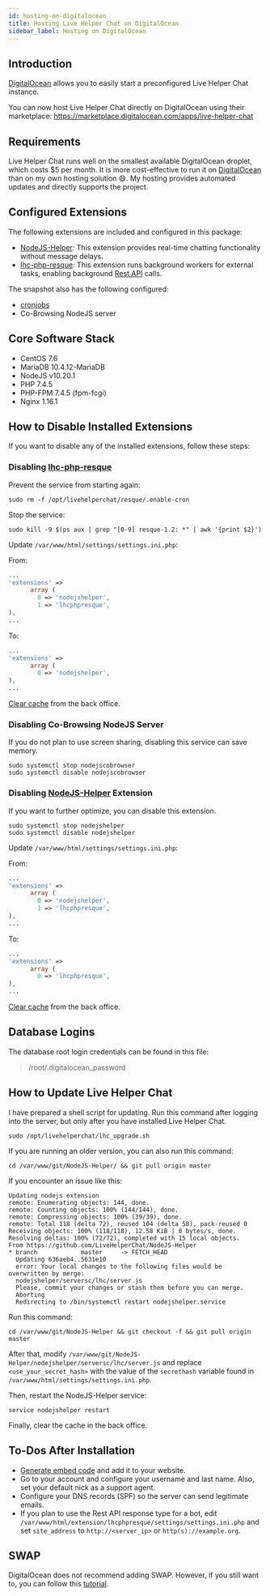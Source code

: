 ```yaml
---
id: hosting-on-digitalocean
title: Hosting Live Helper Chat on DigitalOcean
sidebar_label: Hosting on DigitalOcean
---
```


## Introduction

[DigitalOcean](https://m.do.co/c/09c74421e3c2) allows you to easily start a preconfigured Live Helper Chat instance.

You can now host Live Helper Chat directly on DigitalOcean using their marketplace: https://marketplace.digitalocean.com/apps/live-helper-chat

## Requirements

Live Helper Chat runs well on the smallest available DigitalOcean droplet, which costs $5 per month. It is more cost-effective to run it on [DigitalOcean](https://m.do.co/c/09c74421e3c2) than on my own hosting solution :smile:. My hosting provides automated updates and directly supports the project.

## Configured Extensions

The following extensions are included and configured in this package:

*   [NodeJS-Helper](https://github.com/LiveHelperChat/NodeJS-Helper): This extension provides real-time chatting functionality without message delays.
*   [lhc-php-resque](https://github.com/LiveHelperChat/lhc-php-resque): This extension runs background workers for external tasks, enabling background [Rest API](../bot/rest-api.md) calls.

The snapshot also has the following configured:

*   [cronjobs](cronjob.md)
*   Co-Browsing NodeJS server

## Core Software Stack

*   CentOS 7.6
*   MariaDB 10.4.12-MariaDB
*   NodeJS v10.20.1
*   PHP 7.4.5
*   PHP-FPM 7.4.5 (fpm-fcgi)
*   Nginx 1.16.1

## How to Disable Installed Extensions

If you want to disable any of the installed extensions, follow these steps:

### Disabling [lhc-php-resque](https://github.com/LiveHelperChat/lhc-php-resque)

Prevent the service from starting again:

```shell script
sudo rm -f /opt/livehelperchat/resque/.enable-cron
```

Stop the service:

```shell script
sudo kill -9 $(ps aux | grep "[0-9] resque-1.2: *" | awk '{print $2}')
```

Update `/var/www/html/settings/settings.ini.php`:

From:

```php
...
'extensions' => 
      array (
        0 => 'nodejshelper',
        1 => 'lhcphpresque',
),
...
```

To:

```php
...
'extensions' => 
      array (
        0 => 'nodejshelper',
),
...
```

[Clear cache](../system/clearing-cache.md) from the back office.

### Disabling Co-Browsing NodeJS Server

If you do not plan to use screen sharing, disabling this service can save memory.

```shell script
sudo systemctl stop nodejscobrowser
sudo systemctl disable nodejscobrowser
```

### Disabling [NodeJS-Helper](https://github.com/LiveHelperChat/NodeJS-Helper) Extension

If you want to further optimize, you can disable this extension.

```shell script
sudo systemctl stop nodejshelper
sudo systemctl disable nodejshelper
```

Update `/var/www/html/settings/settings.ini.php`:

From:

```php
...
'extensions' => 
      array (
        0 => 'nodejshelper',
        1 => 'lhcphpresque',
),
...
```

To:

```php
...
'extensions' => 
      array (
        0 => 'lhcphpresque',
),
...
```

[Clear cache](../system/clearing-cache.md) from the back office.

## Database Logins

The database root login credentials can be found in this file:

> /root/.digitalocean_password

## How to Update Live Helper Chat

I have prepared a shell script for updating. Run this command after logging into the server, but only after you have installed Live Helper Chat.

```shell script
sudo /opt/livehelperchat/lhc_upgrade.sh
```

If you are running an older version, you can also run this command:

```shell script
cd /var/www/git/NodeJS-Helper/ && git pull origin master
```

If you encounter an issue like this:

```
Updating nodejs extension
remote: Enumerating objects: 144, done.
remote: Counting objects: 100% (144/144), done.
remote: Compressing objects: 100% (39/39), done.
remote: Total 118 (delta 72), reused 104 (delta 58), pack-reused 0
Receiving objects: 100% (118/118), 12.58 KiB | 0 bytes/s, done.
Resolving deltas: 100% (72/72), completed with 15 local objects.
From https://github.com/LiveHelperChat/NodeJS-Helper
* branch            master     -> FETCH_HEAD
  Updating 636aeb4..5631e10
  error: Your local changes to the following files would be overwritten by merge:
  nodejshelper/serversc/lhc/server.js
  Please, commit your changes or stash them before you can merge.
  Aborting
  Redirecting to /bin/systemctl restart nodejshelper.service
```

Run this command:

```shell script
cd /var/www/git/NodeJS-Helper && git checkout -f && git pull origin master
```

After that, modify `/var/www/git/NodeJS-Helper/nodejshelper/serversc/lhc/server.js` and replace `<use_your_secret_hash>` with the value of the `secrethash` variable found in `/var/www/html/settings/settings.ini.php`.

Then, restart the NodeJS-Helper service:

```
service nodejshelper restart
```

Finally, clear the cache in the back office.

## To-Dos After Installation

*   [Generate embed code](integrating.md) and add it to your website.
*   Go to your account and configure your username and last name. Also, set your default nick as a support agent.
*   Configure your DNS records (SPF) so the server can send legitimate emails.
*   If you plan to use the Rest API response type for a bot, edit `/var/www/html/extension/lhcphpresque/settings/settings.ini.php` and set `site_address` to `http://<server_ip>` or `http(s)://example.org`.

## SWAP

DigitalOcean does not recommend adding SWAP. However, if you still want to, you can follow this [tutorial](https://www.digitalocean.com/community/tutorials/how-to-add-swap-on-centos-7).

